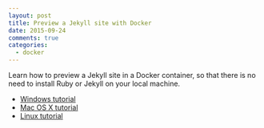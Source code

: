 ```yaml
---
layout: post
title: Preview a Jekyll site with Docker
date: 2015-09-24
comments: true
categories:
  - docker
---
```


Learn how to preview a Jekyll site in a Docker container, so that there is no need to install Ruby or Jekyll on your local machine.

* [Windows tutorial](https://getcarina.com/docs/tutorials/preview-jekyll-with-docker-on-windows/)
* [Mac OS X tutorial](https://getcarina.com/docs/tutorials/preview-jekyll-with-docker-on-mac/)
* [Linux tutorial](https://getcarina.com/docs/tutorials/preview-jekyll-with-docker-on-linux/)

